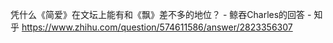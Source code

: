 凭什么《简爱》在文坛上能有和《飘》差不多的地位？ - 鲸吞Charles的回答 - 知乎
https://www.zhihu.com/question/574611586/answer/2823356307
